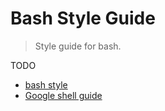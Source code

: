 # Bash Style Guide

> Style guide for bash.


TODO

* [bash style](https://github.com/progrium/bashstyle)
* [Google shell guide](https://google.github.io/styleguide/shell.xml)

